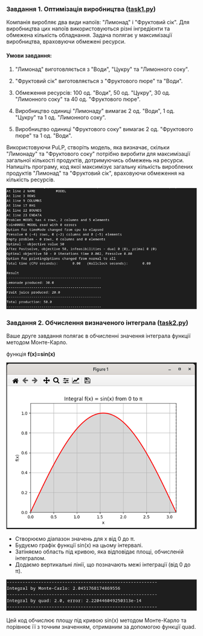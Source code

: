 ### Завдання 1. Оптимізація виробництва ([task1.py](task1.py))

Компанія виробляє два види напоїв: "Лимонад" і "Фруктовий сік". Для виробництва цих напоїв використовуються різні інгредієнти та обмежена кількість обладнання. Задача полягає у максимізації виробництва, враховуючи обмежені ресурси.

#### Умови завдання:

1. "Лимонад" виготовляється з "Води", "Цукру" та "Лимонного соку".

2. "Фруктовий сік" виготовляється з "Фруктового пюре" та "Води".

3. Обмеження ресурсів: 100 од. "Води", 50 од. "Цукру", 30 од. "Лимонного соку" та 40 од. "Фруктового пюре".

4. Виробництво одиниці "Лимонаду" вимагає 2 од. "Води", 1 од. "Цукру" та 1 од. "Лимонного соку".

5. Виробництво одиниці "Фруктового соку" вимагає 2 од. "Фруктового пюре" та 1 од. "Води".

Використовуючи PuLP, створіть модель, яка визначає, скільки "Лимонаду" та "Фруктового соку" потрібно виробити для максимізації загальної кількості продуктів, дотримуючись обмежень на ресурси. Напишіть програму, код якої максимізує загальну кількість вироблених продуктів "Лимонад" та "Фруктовий сік", враховуючи обмеження на кількість ресурсів.

![task1_result](task1_result.png "task1_result")



### Завдання 2. Обчислення визначеного інтеграла ([task2.py](task2.py))

Ваше друге завдання полягає в обчисленні значення інтеграла функції методом Монте-Карло.

функція <b>f(x)=sin(x)</b> 

![task2_result](task2_result.png "task2_result")

 - Створюємо діапазон значень для x від 0 до π.
 - Будуємо графік функції sin(x) на цьому інтервалі.
 - Затіняємо область під кривою, яка відповідає площі, обчисленій інтегралом.
 - Додаємо вертикальні лінії, що позначають межі інтеграції (від 0 до π).

![task21_result](task21_result.png "task21_result")

Цей код обчислює площу під кривою 
sin(x) методом Монте-Карло та порівнює її з точним значенням, отриманим за допомогою функції quad.

